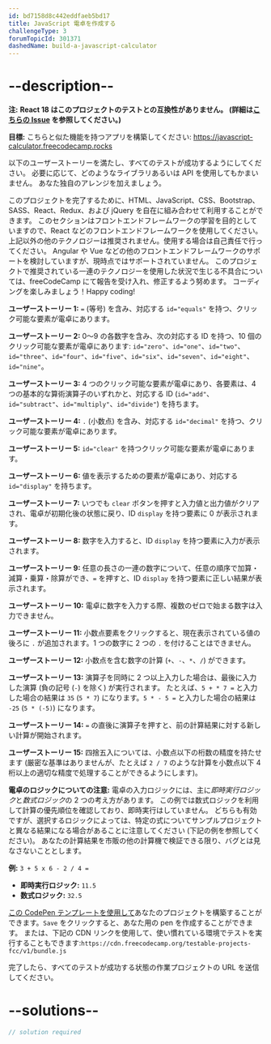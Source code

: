 ```yaml
---
id: bd7158d8c442eddfaeb5bd17
title: JavaScript 電卓を作成する
challengeType: 3
forumTopicId: 301371
dashedName: build-a-javascript-calculator
---
```


# --description--
**注:** **React 18 はこのプロジェクトのテストとの互換性がありません。 (詳細は[こちらの Issue](https://github.com/freeCodeCamp/freeCodeCamp/issues/45922) を参照してください。)**

**目標:** こちらと似た機能を持つアプリを構築してください: <a href="https://javascript-calculator.freecodecamp.rocks/" target="_blank" rel="noopener noreferrer nofollow">https://javascript-calculator.freecodecamp.rocks</a>

以下のユーザーストーリーを満たし、すべてのテストが成功するようにしてください。 必要に応じて、どのようなライブラリあるいは API を使用してもかまいません。 あなた独自のアレンジを加えましょう。

このプロジェクトを完了するために、HTML、JavaScript、CSS、Bootstrap、SASS、React、Redux、および jQuery を自在に組み合わせて利用することができます。 このセクションはフロントエンドフレームワークの学習を目的としていますので、React などのフロントエンドフレームワークを使用してください。 上記以外の他のテクノロジーは推奨されません。使用する場合は自己責任で行ってください。 Angular や Vue などの他のフロントエンドフレームワークのサポートを検討していますが、現時点ではサポートされていません。 このプロジェクトで推奨されている一連のテクノロジーを使用した状況で生じる不具合については、freeCodeCamp にて報告を受け入れ、修正するよう努めます。 コーディングを楽しみましょう！Happy coding!

**ユーザーストーリー 1:** `=` (等号) を含み、対応する `id="equals"` を持つ、クリック可能な要素が電卓にあります。

**ユーザーストーリー 2:** 0～9 の各数字を含み、次の対応する ID を持つ、10 個のクリック可能な要素が電卓にあります: `id="zero"`、`id="one"`、`id="two"`、`id="three"`、`id="four"`、`id="five"`、`id="six"`、`id="seven"`、`id="eight"`、`id="nine"`。

**ユーザーストーリー 3:** 4 つのクリック可能な要素が電卓にあり、各要素は、4 つの基本的な算術演算子のいずれかと、対応する ID (`id="add"`、`id="subtract"`、`id="multiply"`、`id="divide"`) を持ちます。

**ユーザーストーリー 4:** `.` (小数点) を含み、対応する `id="decimal"` を持つ、クリック可能な要素が電卓にあります。

**ユーザーストーリー 5:** `id="clear"` を持つクリック可能な要素が電卓にあります。

**ユーザーストーリー 6:** 値を表示するための要素が電卓にあり、対応する `id="display"` を持ちます。

**ユーザーストーリー 7:** いつでも `clear` ボタンを押すと入力値と出力値がクリアされ、電卓が初期化後の状態に戻り、ID `display` を持つ要素に 0 が表示されます。

**ユーザーストーリー 8:** 数字を入力すると、ID `display` を持つ要素に入力が表示されます。

**ユーザーストーリー 9:** 任意の長さの一連の数字について、任意の順序で加算・減算・乗算・除算ができ、`=` を押すと、ID `display` を持つ要素に正しい結果が表示されます。

**ユーザーストーリー 10:** 電卓に数字を入力する際、複数のゼロで始まる数字は入力できません。

**ユーザーストーリー 11:** 小数点要素をクリックすると、現在表示されている値の後ろに `.` が追加されます。1 つの数字に 2 つの `.` を付けることはできません。

**ユーザーストーリー 12:** 小数点を含む数字の計算 (`+`、`-`、`*`、`/`) ができます。

**ユーザーストーリー 13:** 演算子を同時に 2 つ以上入力した場合は、最後に入力した演算 (負の記号 (`-`) を除く) が実行されます。 たとえば、`5 + * 7 =` と入力した場合の結果は `35` (`5 * 7`) になります。`5 * - 5 =` と入力した場合の結果は `-25` (`5 * (-5)`) になります。

**ユーザーストーリー 14:** `=` の直後に演算子を押すと、前の計算結果に対する新しい計算が開始されます。

**ユーザーストーリー 15:** 四捨五入については、小数点以下の桁数の精度を持たせます (厳密な基準はありませんが、たとえば `2 / 7` のような計算を小数点以下 4 桁以上の適切な精度で処理することができるようにします)。

**電卓のロジックについての注意:** 電卓の入力ロジックには、主に<dfn>即時実行ロジック</dfn>と<dfn>数式ロジック</dfn>の 2 つの考え方があります。 この例では数式ロジックを利用して計算の優先順位を確認しており、即時実行はしていません。 どちらも有効ですが、選択するロジックによっては、特定の式についてサンプルプロジェクトと異なる結果になる場合があることに注意してください (下記の例を参照してください)。 あなたの計算結果を市販の他の計算機で検証できる限り、バグとは見なさないこととします。

**例:** `3 + 5 x 6 - 2 / 4 =`

-   **即時実行ロジック:** `11.5`
-   **数式ロジック:** `32.5`

<a href='https://codepen.io/pen?template=MJjpwO' target="_blank" rel="noopener noreferrer nofollow">この CodePen テンプレートを使用して</a>あなたのプロジェクトを構築することができます。`Save` をクリックすると、あなた用の pen を作成することができます。 または、下記の CDN リンクを使用して、使い慣れている環境でテストを実行することもできます:`https://cdn.freecodecamp.org/testable-projects-fcc/v1/bundle.js`

完了したら、すべてのテストが成功する状態の作業プロジェクトの URL を送信してください。

# --solutions--

```js
// solution required
```
